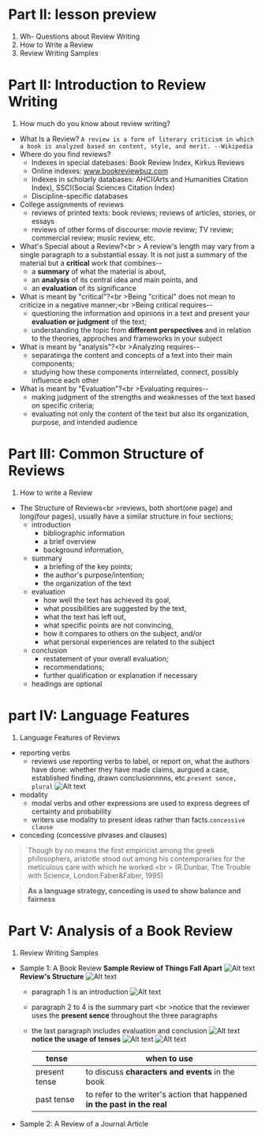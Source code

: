 # Part II: lesson preview
1. Wh- Questions about Review Writing
1. How to Write a Review
1. Review Writing Samples

# Part II: Introduction to Review Writing
1. How much do you know about review writing?
  * What Is a Review?
  `A review is a form of literary criticism in which a book is analyzed based on content, style, and merit. --Wikipedia`
  * Where do you find reviews?
    - Indexes in special datebases: Book Review Index, Kirkus Reviews
    - Online indexes: www.bookreviewbuz.com
    - Indexes in scholarly databases: AHCI(Arts and Humanities  Citation Index), SSCI(Social Sciences Citation Index)
    - Discipline-specific databases
  * College assignments of reviews
    - reviews of printed texts: book reviews; reviews of articles, stories, or essays
    - reviews of other forms of discourse: movie review; TV review; commercial review; music review, etc.
  * What's Special about a Review?<br \> A review's length may vary from a single paragraph to a substantial essay. It is not just a summary of the material but a **critical** work that combines--
    - a **summary** of what the material is about,
    - an **analysis** of its central idea and main points, and 
    - an **evaluation** of its significance
  * What is meant by "critical"?<br \>Being "critical" does not mean to criticize in a negative manner;<br \>Being critical requires--
    - questioning the information and opinions in a text and present your **evaluation or judgment** of the text;
    - understanding the topic from **different perspectives** and in relation to the theories, approches and frameworks in your subject 
  * What is meant by "analysis"?<br \>Analyzing requires--
    - separatinga the content and concepts of a text into their main components;
    - studying how these components interrelated, connect, possibly influence each other
  * What is meant by "Evaluation"?<br \>Evaluating requires--
    - making judgment of the strengths and weaknesses of the text based on specific criteria;
    - evaluating not only the content of the text but also its organization, purpose, and intended audience

# Part III: Common Structure of Reviews
1. How to write a Review
  * The Structure of Reviews<br \>reviews, both short(one page) and long(four pages), usually have a similar structure in four sections;
    - introduction
      - bibliographic information
      - a brief overview
      - background information,
    - summary
      - a briefing of the key points;
      - the author's purpose/intention;
      - the organization of the text
    - evaluation
      - how well the text has achieved its goal,
      - what possibilities are suggested by the text,
      - what the text has left out,
      - what specific points are not convincing,
      - how it compares to others on the subject, and/or
      - what personal experiences are related to the subject
    - conclusion
      - restatement of your overall evaluation;
      - recommendations;
      - further qualification or explanation if necessary
    - headings are optional

# part IV: Language Features
1. Language Features of Reviews
  * reporting verbs
    - reviews use reporting verbs to label, or report on, what the authors have done: whether they have made claims, aurgued a case, established finding, drawn conclusionnnns, etc.`present sence, plural`
  ![Alt text](./pic/23crv.jpg "common reporting verbs")
  * modality
    - modal verbs and other expressions are used to express degrees of certainty and probability
    - writers use modality to present ideas rather than facts.`concessive clause`
  * conceding (concessive phrases and clauses)

  > Though by no means the first empiricist among the greek philosophers, aristotle stood out among his contemporaries for the meticulous care with which he worked.<br \>    (R.Dunbar, The Trouble with Science, London:Faber&Faber, 1995)

  > **As a language strategy, conceding is used to show balance and fairness**

# Part V: Analysis of a Book Review
1. Review Writing Samples 
  * Sample 1: A Book Review
  __Sample Review of Things Fall Apart__
  ![Alt text](./pic/23sample1.png)
  __Review's Structure__
  ![Alt text](./pic/23sample1_1.png)
    - paragraph 1 is an introduction
    ![Alt text](./pic/23sample1_p1.png)
    - paragraph 2 to 4 is the summary part <br \>notice that the reviewer uses the __present sence__ throughout the three paragraphs 
    - the last paragraph includes evaluation and conclusion
    ![Alt text](./pic/23sample1_p2.png)
    **notice the usage of tenses**
    ![Alt text](./pic/simple_tenses.png)
    ![Alt text](./pic/23sample1_p3.png)

      |tense|when to use|
      |-----|-----------|
      |present tense|to discuss __characters and events__ in the book|
      |past tense|to refer to the writer's action that happened __in the past in the real__|
  * Sample 2: A Review of a Journal Article
